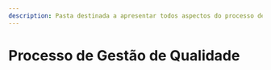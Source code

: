 ```yaml
---
description: Pasta destinada a apresentar todos aspectos do processo de gestão de qualidade
---
```


# Processo de Gestão de Qualidade

